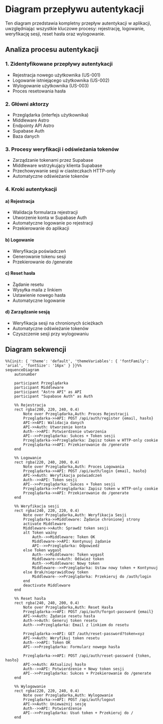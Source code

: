# Diagram przepływu autentykacji

Ten diagram przedstawia kompletny przepływ autentykacji w aplikacji, uwzględniając wszystkie kluczowe procesy: rejestrację, logowanie, weryfikację sesji, reset hasła oraz wylogowanie.

## Analiza procesu autentykacji

### 1. Zidentyfikowane przepływy autentykacji

- Rejestracja nowego użytkownika (US-001)
- Logowanie istniejącego użytkownika (US-002)
- Wylogowanie użytkownika (US-003)
- Proces resetowania hasła

### 2. Główni aktorzy

- Przeglądarka (interfejs użytkownika)
- Middleware Astro
- Endpointy API Astro
- Supabase Auth
- Baza danych

### 3. Procesy weryfikacji i odświeżania tokenów

- Zarządzanie tokenami przez Supabase
- Middleware wstrzykujący klienta Supabase
- Przechowywanie sesji w ciasteczkach HTTP-only
- Automatyczne odświeżanie tokenów

### 4. Kroki autentykacji

#### a) Rejestracja

- Walidacja formularza rejestracji
- Utworzenie konta w Supabase Auth
- Automatyczne logowanie po rejestracji
- Przekierowanie do aplikacji

#### b) Logowanie

- Weryfikacja poświadczeń
- Generowanie tokenu sesji
- Przekierowanie do /generate

#### c) Reset hasła

- Żądanie resetu
- Wysyłka maila z linkiem
- Ustawienie nowego hasła
- Automatyczne logowanie

#### d) Zarządzanie sesją

- Weryfikacja sesji na chronionych ścieżkach
- Automatyczne odświeżanie tokenów
- Czyszczenie sesji przy wylogowaniu

## Diagram sekwencji

```mermaid
%%{init: { 'theme': 'default', 'themeVariables': { 'fontFamily': 'arial', 'fontSize': '16px' } }}%%
sequenceDiagram
    autonumber

    participant Przeglądarka
    participant Middleware
    participant "Astro API" as API
    participant "Supabase Auth" as Auth

    %% Rejestracja
    rect rgba(200, 220, 240, 0.4)
        Note over Przeglądarka,Auth: Proces Rejestracji
        Przeglądarka->>API: POST /api/auth/register {email, hasło}
        API->>API: Walidacja danych
        API->>Auth: Utworzenie konta
        Auth-->>API: Potwierdzenie utworzenia
        API-->>Przeglądarka: Sukces + Token sesji
        Przeglądarka->>Przeglądarka: Zapisz token w HTTP-only cookie
        Przeglądarka->>API: Przekierowanie do /generate
    end

    %% Logowanie
    rect rgba(220, 240, 200, 0.4)
        Note over Przeglądarka,Auth: Proces Logowania
        Przeglądarka->>API: POST /api/auth/login {email, hasło}
        API->>Auth: Weryfikacja poświadczeń
        Auth-->>API: Token sesji
        API-->>Przeglądarka: Sukces + Token sesji
        Przeglądarka->>Przeglądarka: Zapisz token w HTTP-only cookie
        Przeglądarka->>API: Przekierowanie do /generate
    end

    %% Weryfikacja sesji
    rect rgba(240, 220, 220, 0.4)
        Note over Przeglądarka,Auth: Weryfikacja Sesji
        Przeglądarka->>Middleware: Żądanie chronionej strony
        activate Middleware
        Middleware->>Auth: Sprawdź token sesji
        alt Token ważny
            Auth-->>Middleware: Token OK
            Middleware->>API: Kontynuuj żądanie
            API-->>Przeglądarka: Odpowiedź
        else Token wygasł
            Auth-->>Middleware: Token wygasł
            Middleware->>Auth: Odśwież token
            Auth-->>Middleware: Nowy token
            Middleware-->>Przeglądarka: Ustaw nowy token + Kontynuuj
        else Brak/nieprawidłowy token
            Middleware-->>Przeglądarka: Przekieruj do /auth/login
        end
        deactivate Middleware
    end

    %% Reset hasła
    rect rgba(240, 240, 200, 0.4)
        Note over Przeglądarka,Auth: Reset Hasła
        Przeglądarka->>API: POST /api/auth/forgot-password {email}
        API->>Auth: Żądanie resetu hasła
        Auth->>Auth: Generuj token resetu
        Auth-->>Przeglądarka: Email z linkiem do resetu

        Przeglądarka->>API: GET /auth/reset-password?token=xyz
        API->>Auth: Weryfikuj token resetu
        Auth-->>API: Token OK
        API-->>Przeglądarka: Formularz nowego hasła

        Przeglądarka->>API: POST /api/auth/reset-password {token, hasło}
        API->>Auth: Aktualizuj hasło
        Auth-->>API: Potwierdzenie + Nowy token sesji
        API-->>Przeglądarka: Sukces + Przekierowanie do /generate
    end

    %% Wylogowanie
    rect rgba(220, 220, 240, 0.4)
        Note over Przeglądarka,Auth: Wylogowanie
        Przeglądarka->>API: POST /api/auth/logout
        API->>Auth: Unieważnij sesję
        Auth-->>API: Potwierdzenie
        API-->>Przeglądarka: Usuń token + Przekieruj do /
    end
```

